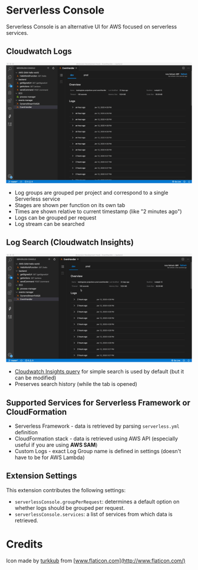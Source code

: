 # Serverless Console

Serverless Console is an alternative UI for AWS focused on serverless services.

## Cloudwatch Logs

![App Preview](./preview-logs.gif)

- Log groups are grouped per project and correspond to a single Serverless service
- Stages are shown per function on its own tab
- Times are shown relative to current timestamp (like "2 minutes ago")
- Logs can be grouped per request
- Log stream can be searched

## Log Search (Cloudwatch Insights)

![App Preview](./preview-search.gif)

- [Cloudwatch Insights query](https://docs.aws.amazon.com/AmazonCloudWatch/latest/logs/CWL_QuerySyntax.html) for simple search is used by default (but it can be modified)
- Preserves search history (while the tab is opened)


## Supported Services for Serverless Framework or CloudFormation

- Serverless Framework - data is retrieved by parsing `serverless.yml` definition
- CloudFormation stack - data is retrieved using AWS API (especially useful if you are using **AWS SAM**)
- Custom Logs - exact Log Group name is defined in settings (doesn't have to be for AWS Lambda)

## Extension Settings

This extension contributes the following settings:

- `serverlessConsole.groupPerRequest`: determines a default option on whether logs should be grouped per request.
- `serverlessConsole.services`: a list of services from which data is retrieved.

# Credits

Icon made by [turkkub](https://www.flaticon.com/authors/turkkub) from [www.flaticon.com](http://www.flaticon.com/)

